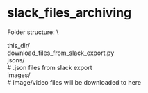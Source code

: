 # slack_files_archiving

Folder structure: \\

this_dir/ \
  download_files_from_slack_export.py \
  jsons/ \
    # .json files from slack export \
  images/ \
    # image/video files will be downloaded to here
